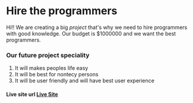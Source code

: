 # Hire the programmers #
Hi!! We are creating a big *project* that's why we need to hire programmers with good knowledge. Our budget is $1000000 and we want the best programmers.
### Our future project speciality
1. It will makes peoples life easy
2. It will be best for nontecy persons
3. It will be user friendly and will have best user experience 
#### Live site url [Live Site](#) ####